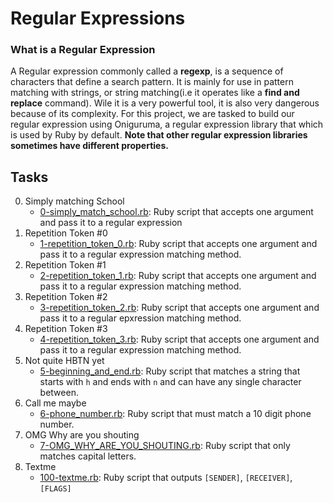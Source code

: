 # Regular Expressions

### What is a Regular Expression
A Regular expression commonly called a **regexp**, is a sequence of characters that define a search pattern. It is mainly for use in pattern matching with strings, or string matching(i.e it operates like a **find and replace** command). Wile it is a very powerful tool, it is also very dangerous because of its complexity.
For this project, we are tasked to build our regular expression using Oniguruma, a regular expression library that which is used by Ruby by default.
**Note that other regular expression libraries sometimes have different properties.**

## Tasks
0. Simply matching School
	- [0-simply_match_school.rb](https://github.com/SamuelIbanga5/alx-system_engineering-devops/blob/master/0x06-regular_expressions/0-simply_match_school.rb): Ruby script that accepts one argument and pass it to a regular expression
1. Repetition Token #0
	- [1-repetition_token_0.rb](https://github.com/SamuelIbanga5/alx-system_engineering-devops/blob/master/0x06-regular_expressions/1-repetition_token_0.rb): Ruby script that accepts one argument and pass it to a regular expression matching method.
2. Repetition Token #1
	- [2-repetition_token_1.rb](https://github.com/SamuelIbanga5/alx-system_engineering-devops/blob/master/0x06-regular_expressions/2-repetition_token_1.rb): Ruby script that accepts one argument and pass it to a regular expression matching method.
3. Repetition Token #2
	- [3-repetition_token_2.rb](https://github.com/SamuelIbanga5/alx-system_engineering-devops/blob/master/0x06-regular_expressions/3-repetition_token_2.rb): Ruby script that accepts one argument and pass it to a regular epxression matching method.
4. Repetition Token #3
	- [4-repetition_token_3.rb](https://github.com/SamuelIbanga5/alx-system_engineering-devops/blob/master/0x06-regular_expressions/4-repetition_token_3.rb): Ruby script that accepts one argument and pass it to a regular expression matching method.
5. Not quite HBTN yet
	- [5-beginning_and_end.rb](https://github.com/SamuelIbanga5/alx-system_engineering-devops/blob/master/0x06-regular_expressions/5-beginning_and_end.rb): Ruby script that matches a string that starts with `h` and ends with `n` and can have any single character between.
6. Call me maybe
	- [6-phone_number.rb](https://github.com/SamuelIbanga5/alx-system_engineering-devops/blob/master/0x06-regular_expressions/6-phone_number.rb): Ruby script that must match a 10 digit phone number.
7. OMG Why are you shouting
	- [7-OMG_WHY_ARE_YOU_SHOUTING.rb](https://github.com/SamuelIbanga5/alx-system_engineering-devops/blob/master/0x06-regular_expressions/7-OMG_WHY_ARE_YOU_SHOUTING.rb): Ruby script that only matches capital letters.
8. Textme
	- [100-textme.rb](): Ruby script that outputs `[SENDER]`, `[RECEIVER]`, `[FLAGS]`
